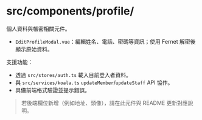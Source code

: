 # src/components/profile/

個人資料與帳密相關元件。

- `EditProfileModal.vue`：編輯姓名、電話、密碼等資訊；使用 Fernet 解密後顯示原始資料。

支援功能：
- 透過 `src/stores/auth.ts` 載入目前登入者資料。
- 與 `src/services/koala.ts` `updateMember`/`updateStaff` API 協作。
- 具備前端格式驗證並提示錯誤。

> 若後端欄位新增（例如地址、頭像），請在此元件與 README 更新對應說明。
